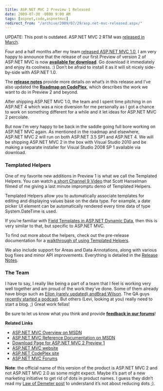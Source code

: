 ```yaml
---
title: ASP.NET MVC 2 Preview 1 Released
date: 2009-07-30 -0800 9:00 AM
tags: [aspnet,code,aspnetmvc]
redirect_from: "/archive/2009/07/29/asp.net-mvc-released.aspx/"
---
```


UPDATE: This post is outdated. ASP.NET MVC 2 RTM was [released in
March](https://haacked.com/archive/2010/03/11/aspnet-mvc2-released.aspx "ASP.NET MVC 2 RTM").

Four and a half months after my team [released ASP.NET MVC
1.0](https://haacked.com/archive/2009/03/18/aspnet-mvc-rtw.aspx "ASP.NET MVC 1.0"),
I am very happy to announce that the release of our first Preview of
version 2 of ASP.NET MVC is now [**available for
download**](http://go.microsoft.com/fwlink/?LinkID=154409 "ASP.NET MVC 2 Preview 1").
Go download it immediately and enjoy its coolness. :) Don’t be afraid to
install it as it will sit nicely side-by-side with ASP.NET 1.0.

The **[release
notes](http://go.microsoft.com/fwlink/?LinkID=154411 "ASP.NET MVC 2 Preview 1 Release Notes")**
provide more details on what’s in this release and I’ve also updated the
[**Roadmap on
CodePlex**](http://aspnet.codeplex.com/Wiki/View.aspx?title=Road%20Map&referringTitle=Home "ASP.NET MVC Roadmap"),
which describes the work we want to do in Preview 2 and beyond.

After shipping ASP.NET MVC 1.0, the team and I spent time pitching in on
ASP.NET 4 which was a nice diversion for me personally as I got a chance
to work on something different for a while and it let ideas for ASP.NET
MVC 2 percolate.

But now I’m very happy to be back in the saddle going full bore working
on ASP.NET MVC again. As mentioned in the roadmap and elsewhere, ASP.NET
MVC 2 will run on both ASP.NET 3.5 SP1 and ASP.NET 4. We will be
shipping ASP.NET MVC 2 in the box with Visual Studio 2010 and be making
a separate installer for Visual Studio 2008 SP 1 available via download.

### Templated Helpers

One of my favorite new additions in Preview 1 is what we call the
Templated Helpers. You can watch [a short Channel 9
Video](http://channel9.msdn.com/posts/Glucose/Hanselminutes-on-9-ASPNET-MVC-2-Preview-1-with-Phil-Haack-and-Virtual-Scott/ "Haack on Templated Helpers")
that Scott Hanselman filmed of me giving a last minute impromptu demo of
Templated Helpers.

Templated Helpers allow you to automatically associate templates for
editing and displaying values base on the data type. For example, a date
picker UI element can be automatically rendered every time data of type
System.DateTime is used.

If you’re familiar with [Field Templates in ASP.NET Dynamic
Data](http://msdn.microsoft.com/en-us/library/cc488523.aspx "ASP.NET Dynamic Data Field Templates Overview"),
then this is very similar to that, but specific to ASP.NET MVC.

To find out more about the helpers, check out the pre-release
documentation for a [walkthrough of using Templated
Helpers](http://go.microsoft.com/fwlink/?LinkId=159062 "Walkthrough of Templated Helpers").

We also include support for Areas and Data Annotations, along with
various bug fixes and minor API improvements. Everything is detailed in
the [Release
Notes](http://go.microsoft.com/fwlink/?LinkID=154411 "Release Notes").

### The Team

I have to say, I really like being a part of a team that I feel is
working very well together and am proud of the work they’ve done. Some
of them already have blogs such as [Eilon (rarely updated)
and](http://weblogs.asp.net/leftslipper/ "Eilon's Blog")[Brad
Wilson](http://bradwilson.typepad.com/ "Brad Wilson's Blog"). The QA
guys [recently started a podcast](http://codingqa.com/ "CodingQA"). But
others (Levi, looking at you) really need to start a blog. ;) Great work
fellas!

Be sure to let us know what you think and provide **[feedback in our
forums](http://forums.asp.net/1146.aspx "ASP.NET MVC Forums")**!

**Related Links**

- [ASP.NET MVC Overview on MSDN](http://msdn.microsoft.com/en-us/library/dd381412(VS.100).aspx "ASP.NET MVC Overview")
- [ASP.NET MVC Reference Documentation on MSDN](http://msdn.microsoft.com/en-us/library/system.web.mvc(VS.100).aspx "ASP.NET MVC Reference")
- [Download Page for ASP.NET MVC 2 Preview 1](http://go.microsoft.com/fwlink/?LinkID=154409 "Download Page")
- [ASP.NET MVC website](http://asp.net/mvc "ASP.NET MVC Website")
- [ASP.NET CodePlex site](http://aspnet.codeplex.com/ "http://aspnet.codeplex.com/")
- [ASP.NET MVC Forums](http://forums.asp.net/1146.aspx "ASP.NET MVC Forums")

**Note**: the official name of this version of the product is ASP.NET
MVC 2 and not ASP.NET MVC 2.0 as some might expect. Maybe it’s part of a
new marketing initiative to get rid of dots in product names. I guess
they didn’t read my [Law of Demeter
post](https://haacked.com/archive/2009/07/14/law-of-demeter-dot-counting.aspx "Law of Demeter")
to understand it’s not about reducing dots ;).

